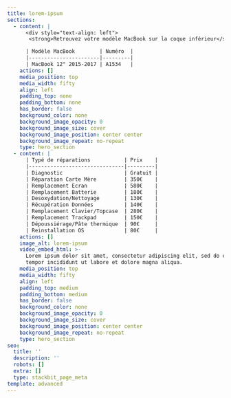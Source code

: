 ```yaml
---
title: lorem-ipsum
sections:
  - content: |
      <div style="text-align: left">
       <strong>Retrouvez votre modèle MacBook sur la coque inférieur</strong>

      | Modèle MacBook        | Numéro  |
      |-----------------------|---------|
      | MacBook 12" 2015-2017 | A1534   |
    actions: []
    media_position: top
    media_width: fifty
    align: left
    padding_top: none
    padding_bottom: none
    has_border: false
    background_color: none
    background_image_opacity: 0
    background_image_size: cover
    background_image_position: center center
    background_image_repeat: no-repeat
    type: hero_section
  - content: |
      | Typé de réparations           | Prix    |
      |-------------------------------|---------|
      | Diagnostic                    | Gratuit |
      | Réparation Carte Mère         | 350€    |
      | Remplacement Ecran            | 580€    |
      | Remplacement Batterie         | 180€    |
      | Desoxydation/Nettoyage        | 130€    |
      | Récupération Données          | 140€    |
      | Remplacement Clavier/Topcase  | 280€    |
      | Remplacement Trackpad         | 150€    |
      | Dépoussiérage/Pâte thermique  | 90€     |
      | Reinstallation OS             | 80€     |
    actions: []
    image_alt: lorem-ipsum
    video_embed_html: >-
      Lorem ipsum dolor sit amet, consectetur adipiscing elit, sed do eiusmod
      tempor incididunt ut labore et dolore magna aliqua.
    media_position: top
    media_width: fifty
    align: left
    padding_top: medium
    padding_bottom: medium
    has_border: false
    background_color: none
    background_image_opacity: 0
    background_image_size: cover
    background_image_position: center center
    background_image_repeat: no-repeat
    type: hero_section
seo:
  title: ''
  description: ''
  robots: []
  extra: []
  type: stackbit_page_meta
template: advanced
---
```

